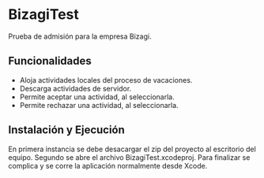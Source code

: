 # BizagiTest
Prueba de admisión para la empresa Bizagi.
## Funcionalidades
* Aloja actividades locales del proceso de vacaciones. 
* Descarga actividades de servidor. 
* Permite aceptar una actividad, al seleccionarla.
* Permite rechazar una actividad, al seleccionarla.
## Instalación y Ejecución
En primera instancia se debe desacargar el zip del proyecto al escritorio del equipo. Segundo se abre el archivo                   BizagiTest.xcodeproj. Para finalizar se complica y se corre la aplicación normalmente desde Xcode.

